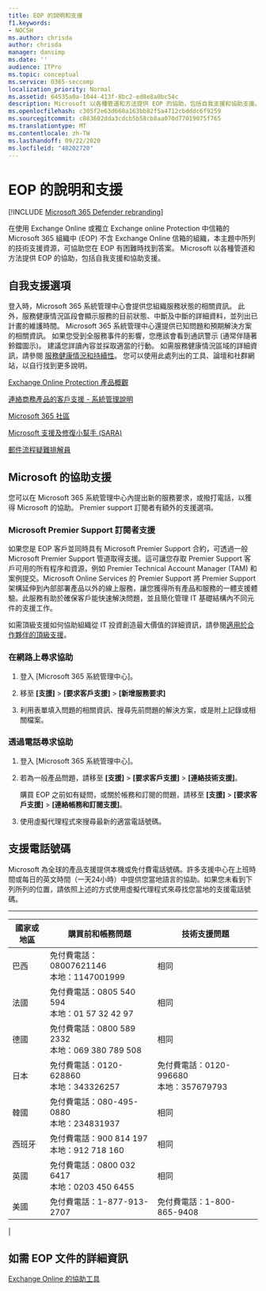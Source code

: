 ```yaml
---
title: EOP 的說明和支援
f1.keywords:
- NOCSH
ms.author: chrisda
author: chrisda
manager: dansimp
ms.date: ''
audience: ITPro
ms.topic: conceptual
ms.service: O365-seccomp
localization_priority: Normal
ms.assetid: 64535a0a-1044-413f-8bc2-ed8e8a0bc54c
description: Microsoft 以各種管道和方法提供 EOP 的協助，包括自我支援和協助支援。
ms.openlocfilehash: c305f2e63d668a163bb82f5a4712cbdddc6f9259
ms.sourcegitcommit: c083602dda3cdcb5b58cb8aa070d77019075f765
ms.translationtype: MT
ms.contentlocale: zh-TW
ms.lasthandoff: 09/22/2020
ms.locfileid: "48202720"
---
```

# <a name="help-and-support-for-eop"></a>EOP 的說明和支援

[!INCLUDE [Microsoft 365 Defender rebranding](../includes/microsoft-defender-for-office.md)]


在使用 Exchange Online 或獨立 Exchange online Protection 中信箱的 Microsoft 365 組織中 (EOP) 不含 Exchange Online 信箱的組織，本主題中所列的技術支援資源，可協助您在 EOP 有困難時找到答案。 Microsoft 以各種管道和方法提供 EOP 的協助，包括自我支援和協助支援。

## <a name="self-support-options"></a>自我支援選項

登入時，Microsoft 365 系統管理中心會提供您組織服務狀態的相關資訊。 此外，服務健康情況區段會顯示服務的目前狀態、中斷及中斷的詳細資料，並列出已計畫的維護時間。 Microsoft 365 系統管理中心還提供已知問題和預期解決方案的相關資訊。 如果您受到全服務事件的影響，您應該會看到通訊警示 (通常伴隨著鈴鐺圖示)。 建議您詳讀內容並採取適當的行動。 如需服務健康情況區域的詳細資訊，請參閱 [服務健康情況和持續性](https://docs.microsoft.com/office365/servicedescriptions/office-365-platform-service-description/service-health-and-continuity)。 您可以使用此處列出的工具、論壇和社群網站，以自行找到更多說明。

[Exchange Online Protection 產品概觀](https://products.office.com/exchange/exchange-email-security-spam-protection)

[連絡商務產品的客戶支援 - 系統管理說明](https://docs.microsoft.com/microsoft-365/admin/contact-support-for-business-products)

[Microsoft 365 社區](https://techcommunity.microsoft.com/t5/Office-365/ct-p/Office365)

[Microsoft 支援及修復小幫手 (SARA)](https://support.microsoft.com/office/e90bb691-c2a7-4697-a94f-88836856c72f)

[郵件流程疑難排解員](https://aka.ms/FixEmail)

## <a name="assisted-support-from-microsoft"></a>Microsoft 的協助支援

您可以在 Microsoft 365 系統管理中心內提出新的服務要求，或撥打電話，以獲得 Microsoft 的協助。 Premier support 訂閱者有額外的支援選項。

### <a name="support-for-microsoft-premier-support-subscribers"></a>Microsoft Premier Support 訂閱者支援

如果您是 EOP 客戶並同時具有 Microsoft Premier Support 合約，可透過一般 Microsoft Premier Support 管道取得支援。這可讓您存取 Premier Support 客戶可用的所有程序和資源，例如 Premier Technical Account Manager (TAM) 和案例提交。Microsoft Online Services 的 Premier Support 將 Premier Support 架構延伸到內部部署產品以外的線上服務，讓您獲得所有產品和服務的一體支援體驗。此服務有助於確保客戶能快速解決問題，並且簡化管理 IT 基礎結構內不同元件的支援工作。

如需頂級支援如何協助組織從 IT 投資創造最大價值的詳細資訊，請參閱[適用於合作夥伴的頂級支援](https://partner.microsoft.com/support/microsoft-services-premier-support)。

### <a name="ask-for-help-on-the-web"></a>在網路上尋求協助

1. 登入 [Microsoft 365 系統管理中心]。

2. 移至 **[支援]** \> **[要求客戶支援]** \> **[新增服務要求]**

3. 利用表單填入問題的相關資訊、搜尋先前問題的解決方案，或是附上記錄或相關檔案。

### <a name="ask-for-help-on-the-telephone"></a>透過電話尋求協助

1. 登入 [Microsoft 365 系統管理中心]。

2. 若為一般產品問題，請移至 **[支援]** \> **[要求客戶支援]** \> **[連絡技術支援]**。

   購買 EOP 之前如有疑問，或關於帳務和訂閱的問題，請移至 **[支援]** \> **[要求客戶支援]** \> **[連絡帳務和訂閱支援]**。

3. 使用虛擬代理程式來搜尋最新的適當電話號碼。

## <a name="support-telephone-numbers"></a>支援電話號碼

Microsoft 為全球的產品支援提供本機或免付費電話號碼。許多支援中心在上班時間或每日的英文時間（一天24小時）中提供您當地語言的協助。如果您未看到下列所列的位置，請依照上述的方式使用虛擬代理程式來尋找您當地的支援電話號碼。

****

|國家或地區|購買前和帳務問題|技術支援問題|
|---|---|---|
|巴西|免付費電話：08007621146 <br/> 本地：1147001999|相同|
|法國|免付費電話：0805 540 594 <br/> 本地：01 57 32 42 97|相同|
|德國|免付費電話：0800 589 2332 <br/>  本地：069 380 789 508|相同|
|日本|免付費電話：0120-628860 <br/> 本地：343326257|免付費電話：0120-996680 <br/> 本地：357679793|
|韓國|免付費電話：080-495-0880 <br/> 本地：234831937|相同|
|西班牙|免付費電話：900 814 197 <br/> 本地：912 718 160|相同|
|英國|免付費電話：0800 032 6417 <br/> 本地：0203 450 6455|相同|
|美國|免付費電話：1-877-913-2707|免付費電話：1-800-865-9408|
|

## <a name="for-more-information-about-eop-documentation"></a>如需 EOP 文件的詳細資訊

[Exchange Online 的協助工具](https://docs.microsoft.com/Exchange/accessibility/accessibility)
